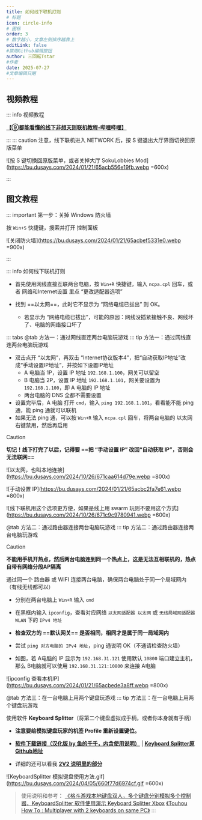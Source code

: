 ```yaml
---
title: 如何线下联机打则
# 标题
icon: circle-info
# 图标
order: 3
# 数字越小，文章左侧排序越靠上
editLink: false
#禁用Github编辑按钮
author: 三回転Tstar
#作者
date: 2025-07-27
#文章编辑日期
---
```


## 视频教程

::: info 视频教程

[**【⑨都能看懂的线下非想天则联机教程-哔哩哔哩】**](https://www.bilibili.com/video/BV1QU411d7P8)

:::
::: caution 注意，线下联机进入 NETWORK 后，按 S 键退出大厅界面切换回原版菜单


![按 S 键切换回原版菜单，或者关掉大厅 SokuLobbies Mod](https://bu.dusays.com/2024/01/21/65acb556e19fb.webp =600x)

:::




## 图文教程


::: important 第一步：关掉 Windows 防火墙

按 `Win+S` 快捷键，搜索并打开 控制面板

![关闭防火墙](https://bu.dusays.com/2024/01/21/65acbef5331e0.webp =900x)

:::

::: info 如何线下联机打则

- 首先使用网线直接互联两台电脑，按 `Win+R` 快捷键，输入 `ncpa.cpl` 回车，或者 网络和Internet设置 里点 “更改适配器选项”

- 找到 ==以太网==，此时它不显示为 “网络电缆已拔出” 则 OK。
  - 若显示为 “网络电缆已拔出”，可能的原因：网线没插紧接触不良、网线坏了、电脑的网络接口坏了

::: tabs
@tab 方法一：通过网线直连两台电脑玩游戏
::: tip 方法一：通过网线直连两台电脑玩游戏

- 双击点开 “以太网”，再双击 “Internet协议版本4”，把“自动获取IP地址”改成“手动设置IP地址”，并按如下设置IP地址
  - A 电脑当 1P，设置 IP 地址 `192.168.1.100`，网关可以留空
  - B 电脑当 2P，设置 IP 地址 `192.168.1.101`，网关要设置为 `192.168.1.100`，即 A 电脑的 IP 地址
  - 两台电脑的 DNS 全都不需要设置
- 设置完毕后，A 电脑 打开 `cmd`，输入 `ping 192.168.1.101`，看看能不能 ping 通，能 ping 通就可以联机
- 如果无法 ping 通，可以按 `Win+R` 输入 `ncpa.cpl` 回车，将两台电脑的 以太网 右键禁用，然后再启用

> [!caution]
> **切记！线下打完了以后，记得要 ==把 “手动设置 IP” 改回“自动获取 IP”，否则会无法联网==**

![以太网，也叫本地连接](https://bu.dusays.com/2024/10/26/671caa614d79e.webp =800x)

![手动设置 IP](https://bu.dusays.com/2024/01/21/65acbc2fa7e61.webp =800x)

![线下联机用这个选项更方便，如果是线上用 swarm 玩则不要用这个方式](https://bu.dusays.com/2024/10/26/671c9c9780941.webp =600x)


<!--  @tab 方法一：通过网线直连两台电脑玩游戏
::: tip 方法一：通过网线直连两台电脑玩游戏

1. 首先使用网线直接互联两台电脑

2. 网线连接后，查看 ipconfig，应该会看到以太网显示 169 打头的 IP，一台电脑不显示默认网关，一台电脑会有默认网关

3. 以不显示“默认网关”的那台机子为1P，就叫他A电脑，它来建主。假设A电脑就是如图所示的 `169.254.100.144`

4. 现在我们的B电脑就是有显示“默认网关”，来当2P。随便打开一个输入框比如文件夹的地址栏，把A电脑的IP地址 `169.254.100.144:10800` 手敲上去然后复制，进IP，而不要在游戏里使用那个密码锁连接IP。

5. 如果进不去，尝试用B电脑建主，用A电脑进B电脑的IP。还不行那就检查是不是找错了位置，要找“以太网”。 -->




@tab 方法二：通过路由器连接两台电脑玩游戏
::: tip 方法二：通过路由器连接两台电脑玩游戏

> [!caution]
> **不能用手机开热点，然后两台电脑连到同一个热点上，这是无法互相联机的，热点自带有网络分段AP隔离**

通过同一个 路由器 或 WIFI 连接两台电脑，确保两台电脑处于同一个局域网内（有线无线都可以）

- 分别在两台电脑上 `Win+R` 输入 `cmd`

- 在黑框内输入 `ipconfig`，查看对应网络 `以太网适配器 以太网` 或 `无线局域网适配器 WLAN` 下的 `IPv4 地址`

- **检查双方的 ==默认网关== 是否相同，相同才是属于同一局域网内**

- 尝试 `ping 对方电脑的 IPv4 地址`，ping 通说明 OK（不通请检查防火墙）

- 如图，若 A电脑的 IP 显示为 `192.168.31.121` 使用默认 `10800` 端口建立主机，那么 B电脑就可以使用 `192.168.31.121:10800` 来连接 A电脑

![ipconfig 查看本机IP](https://bu.dusays.com/2024/01/21/65acbede3a8ff.webp =800x)



@tab 方法三：在一台电脑上用两个键盘玩游戏
::: tip 方法三：在一台电脑上用两个键盘玩游戏

使用软件 **Keyboard Splitter**（将第二个键盘虚拟成手柄，或者你本身就有手柄） 

- **注意要给模拟键盘玩家的机签 Profile 重新设置键位。**

- [**软件下载链接（汉化版 by 鱼的千千，内含使用说明）**](https://www.123pan.com/s/scmzVv-EnA6v.html) | [**Keyboard Splitter原Github地址**](https://github.com/djlastnight/KeyboardSplitterXbox/)

- 详细的还可以看我 [**2V2 说明里的部分**](https://docs.qq.com/aio/p/sckx6x9a9t2qquv)

![KeyboardSplitter 模拟键盘使用方法.gif](https://bu.dusays.com/2024/04/05/660f77d6974cf.gif =600x)

> 使用说明和参考：
> [《格斗游戏本地键盘双人，多个键盘分别模拟多个控制器，KeyboardSplitter 软件使用演示 Keyboard Splitter Xbox](https://www.bilibili.com/video/BV1hT411h7uw/)
> [《Touhou How To : Multiplayer with 2 keyboards on same PC》](https://www.youtube.com/watch?v=_hvoFs_amT8)
:::